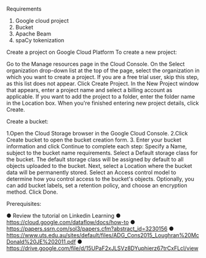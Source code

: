 Requirements

1. Google cloud project
2. Bucket
3. Apache Beam
4. spaCy tokenization

Create a project on Google Cloud Platform
To create a new project:

Go to the Manage resources page in the Cloud Console.
On the Select organization drop-down list at the top of the page, select the organization in which you want to create a project. If you are a free trial user, skip this step, as this list does not appear.
Click Create Project.
In the New Project window that appears, enter a project name and select a billing account as applicable.
If you want to add the project to a folder, enter the folder name in the Location box.
When you're finished entering new project details, click Create.

Create a bucket:

1.Open the Cloud Storage browser in the Google Cloud Console. 
2.Click Create bucket to open the bucket creation form.
3. Enter your bucket information and click Continue to complete each step:
Specify a Name, subject to the bucket name requirements.
Select a Default storage class for the bucket. The default storage class will be assigned by default to all objects uploaded to the bucket. Next, select a Location where the bucket data will be permanently stored.
Select an Access control model to determine how you control access to the bucket's objects.
Optionally, you can add bucket labels, set a retention policy, and choose an encryption method. Click Done.

Prerequisites:

● Review the tutorial on Linkedin Learning 
● https://cloud.google.com/dataflow/docs/how-to
● https://papers.ssrn.com/sol3/papers.cfm?abstract_id=3230156 
● https://www.uts.edu.au/sites/default/files/ADG_Cons2015_Loughran%20McDonald%20JE%202011.pdf 
● https://drive.google.com/file/d/15UPaF2xJLSVz8DYuphierz67trCxFLcl/view  
